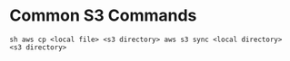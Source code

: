 # Common S3 Commands
``sh
aws cp <local file> <s3 directory>
aws s3 sync <local directory> <s3 directory>
``
